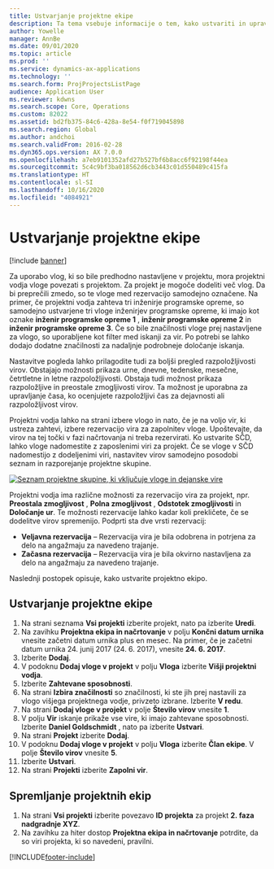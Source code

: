 ```yaml
---
title: Ustvarjanje projektne ekipe
description: Ta tema vsebuje informacije o tem, kako ustvariti in upravljati projektne ekipe.
author: Yowelle
manager: AnnBe
ms.date: 09/01/2020
ms.topic: article
ms.prod: ''
ms.service: dynamics-ax-applications
ms.technology: ''
ms.search.form: ProjProjectsListPage
audience: Application User
ms.reviewer: kdwns
ms.search.scope: Core, Operations
ms.custom: 82022
ms.assetid: bd2fb375-84c6-428a-8e54-f0f719045898
ms.search.region: Global
ms.author: andchoi
ms.search.validFrom: 2016-02-28
ms.dyn365.ops.version: AX 7.0.0
ms.openlocfilehash: a7eb9101352afd27b527bf6b8acc6f92198f44ea
ms.sourcegitcommit: 5c4c9bf3ba018562d6cb3443c01d550489c415fa
ms.translationtype: HT
ms.contentlocale: sl-SI
ms.lasthandoff: 10/16/2020
ms.locfileid: "4084921"
---
```

# <a name="create-a-project-team"></a>Ustvarjanje projektne ekipe

[!include [banner](../includes/banner.md)]

Za uporabo vlog, ki so bile predhodno nastavljene v projektu, mora projektni vodja vloge povezati s projektom. Za projekt je mogoče dodeliti več vlog. Da bi preprečili zmedo, so te vloge med rezervacijo samodejno označene. Na primer, če projektni vodja zahteva tri inženirje programske opreme, so samodejno ustvarjene tri vloge inženirjev programske opreme, ki imajo kot oznake **inženir programske opreme 1** , **inženir programske opreme 2** in **inženir programske opreme 3**. Če so bile značilnosti vloge prej nastavljene za vlogo, so uporabljene kot filter med iskanji za vir. Po potrebi se lahko dodajo dodatne značilnosti za nadaljnje podrobneje določanje iskanja.

Nastavitve pogleda lahko prilagodite tudi za boljši pregled razpoložljivosti virov. Obstajajo možnosti prikaza urne, dnevne, tedenske, mesečne, četrtletne in letne razpoložljivosti. Obstaja tudi možnost prikaza razpoložljive in preostale zmogljivosti virov. Ta možnost je uporabna za upravljanje časa, ko ocenjujete razpoložljivi čas za dejavnosti ali razpoložljivost virov.

Projektni vodja lahko na strani izbere vlogo in nato, če je na voljo vir, ki ustreza zahtevi, izbere rezervacijo vira za zapolnitev vloge. Upoštevajte, da virov na tej točki v fazi načrtovanja ni treba rezervirati. Ko ustvarite SČD, lahko vloge nadomestite z zaposlenimi viri za projekt. Če se vloge v SČD nadomestijo z dodeljenimi viri, nastavitev virov samodejno posodobi seznam in razporejanje projektne skupine.

[![Seznam projektne skupine, ki vključuje vloge in dejanske vire](./media/projectresourcing03-1024x368.jpg)](./media/projectresourcing03.jpg) 

Projektni vodja ima različne možnosti za rezervacijo vira za projekt, npr. **Preostala zmogljivost** , **Polna zmogljivost** , **Odstotek zmogljivosti** in **Določanje ur**. Te možnosti rezervacije lahko kadar koli prekličete, če se dodelitve virov spremenijo. Podprti sta dve vrsti rezervacij:

- **Veljavna rezervacija** – Rezervacija vira je bila odobrena in potrjena za delo na angažmaju za navedeno trajanje.
- **Začasna rezervacija** – Rezervacija vira je bila okvirno nastavljena za delo na angažmaju za navedeno trajanje.

Naslednji postopek opisuje, kako ustvarite projektno ekipo.

## <a name="create-a-project-team"></a>Ustvarjanje projektne ekipe

1. Na strani seznama **Vsi projekti** izberite projekt, nato pa izberite **Uredi**.
2. Na zavihku **Projektna ekipa in načrtovanje** v polju **Končni datum urnika** vnesite začetni datum urnika plus en mesec. Na primer, če je začetni datum urnika 24. junij 2017 (24. 6. 2017), vnesite **24. 6. 2017**.
3. Izberite **Dodaj**.
4. V podoknu **Dodaj vloge v projekt** v polju **Vloga** izberite **Višji projektni vodja**.
5. Izberite **Zahtevane sposobnosti**.
6. Na strani **Izbira značilnosti** so značilnosti, ki ste jih prej nastavili za vlogo višjega projektnega vodje, privzeto izbrane. Izberite **V redu**.
7. Na strani **Dodaj vloge v projekt** v polje **Število virov** vnesite **1**.
8. V polju **Vir** iskanje prikaže vse vire, ki imajo zahtevane sposobnosti. Izberite **Daniel Goldschmidt** , nato pa izberite **Ustvari**.
9. Na strani **Projekt** izberite **Dodaj**.
10. V podoknu **Dodaj vloge v projekt** v polju **Vloga** izberite **Član ekipe**. V polje **Število virov** vnesite **5**.
11. Izberite **Ustvari**.
12. Na strani **Projekti** izberite **Zapolni vir**.

## <a name="monitor-project-teams"></a>Spremljanje projektnih ekip
1. Na strani **Vsi projekti** izberite povezavo **ID projekta** za projekt **2. faza nadgradnje XYZ**.
2. Na zavihku za hiter dostop **Projektna ekipa in načrtovanje** potrdite, da so viri projekta, ki so navedeni, pravilni.


[!INCLUDE[footer-include](../includes/footer-banner.md)]